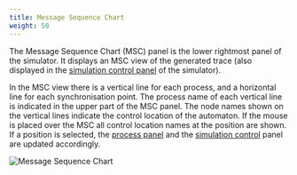 ```yaml
---
title: Message Sequence Chart
weight: 50
---
```


The Message Sequence Chart (MSC) panel is the lower rightmost panel of the simulator. It displays an MSC view of the generated trace (also displayed in the [simulation control panel](../simulation-control/) of the simulator).

In the MSC view there is a vertical line for each process, and a horizontal line for each synchronisation point. The process name of each vertical line is indicated in the upper part of the MSC panel. The node names shown on the vertical lines indicate the control location of the automaton. If the mouse is placed over the MSC all control location names at the position are shown. If a position is selected, the [process panel](../process/) and the [simulation control](../simulation-control/) panel are updated accordingly.


![Message Sequence Chart](/gui-reference/symbolic-simulator/messagesequenchart.png)